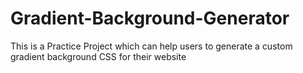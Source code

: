 # Gradient-Background-Generator
This is a Practice Project which can help users to generate a custom gradient background CSS for their website
